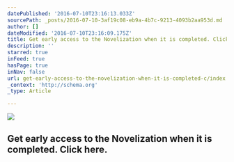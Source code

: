 ```yaml
---
datePublished: '2016-07-10T23:16:13.033Z'
sourcePath: _posts/2016-07-10-3af19c08-eb9a-4b7c-9213-4093b2aa953d.md
author: []
dateModified: '2016-07-10T23:16:09.175Z'
title: Get early access to the Novelization when it is completed. Click here.
description: ''
starred: true
inFeed: true
hasPage: true
inNav: false
url: get-early-access-to-the-novelization-when-it-is-completed-c/index.html
_context: 'http://schema.org'
_type: Article

---
```

![](https://imgflo.herokuapp.com/graph/vahj1ThiexotieMo/955d082a1267739581badc5ceefbe606/croprotate.jpg?cropheight=1360&cropwidth=1006&degrees=0&input=https%3A%2F%2Fthe-grid-user-content.s3-us-west-2.amazonaws.com%2F33213db1-47ca-4ef6-b915-94132c0bf5d1.jpg&x=0&y=0)

## Get early access to the Novelization when it is completed. Click here.